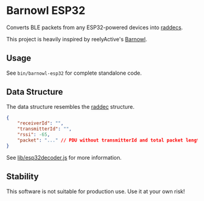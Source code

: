 # Barnowl ESP32

Converts BLE packets from any ESP32-powered devices into [raddecs](https://github.com/reelyactive/raddec).

This project is heavily inspired by reelyActive's [Barnowl](https://github.com/reelyactive/barnowl).

## Usage

See `bin/barnowl-esp32` for complete standalone code.

## Data Structure

The data structure resembles the [raddec](https://github.com/reelyactive/raddec) structure.

```json
{
    "receiverId": "",
    "transmitterId": "",
    "rssi": -65,
    "packet": "..." // PDU without transmitterId and total packet length in hex string
}
```

See [lib/esp32decoder.js](lib/esp32decoder.js) for more information.


## Stability

This software is not suitable for production use. Use it at your own risk!
